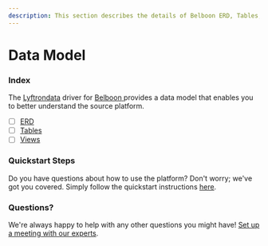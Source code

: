 ```yaml
---
description: This section describes the details of Belboon ERD, Tables, and Views.
---
```


# Data Model

### Index

The  [Lyftrondata](https://www.lyftrondata.com/) driver for [Belboon](https://www.lyftrondata.com/integration/belboon/)[ ](https://www.lyftrondata.com/integration/belboon/)provides a data model that enables you to better understand the source platform.

* [ ] [ERD](../../../marketing-analytics/belboon/data-model/erd.md)
* [ ] [Tables](../../../marketing-analytics/belboon/data-model/tables.md)
* [ ] [Views](../../../marketing-analytics/belboon/data-model/views.md)

### Quickstart Steps

Do you have questions about how to use the platform? Don't worry; we've got you covered. Simply follow the quickstart instructions [here](../../../../quickstart-steps.md).

### Questions? <a href="#questions" id="questions"></a>

We're always happy to help with any other questions you might have! [Set up a meeting with our experts](https://www.lyftrondata.com/book-a-meeting/).

